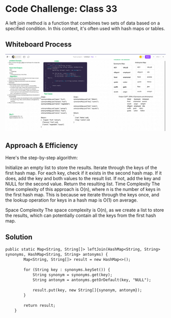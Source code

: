 # Code Challenge: Class 33
A left join method is a function that combines two sets of data based on a specified condition. In this context, it's often used with hash maps or tables.


## Whiteboard Process
![wb](img.png)

## Approach & Efficiency
Here's the step-by-step algorithm:

Initialize an empty list to store the results.
Iterate through the keys of the first hash map.
For each key, check if it exists in the second hash map.
If it does, add the key and both values to the result list.
If not, add the key and NULL for the second value.
Return the resulting list.
Time Complexity
The time complexity of this approach is O(n), where n is the number of keys in the first hash map. This is because we iterate through the keys once, and the lookup operation for keys in a hash map is O(1) on average.

Space Complexity
The space complexity is O(n), as we create a list to store the results, which can potentially contain all the keys from the first hash map.

## Solution
```
public static Map<String, String[]> leftJoin(HashMap<String, String> synonyms, HashMap<String, String> antonyms) {
        Map<String, String[]> result = new HashMap<>();

        for (String key : synonyms.keySet()) {
            String synonym = synonyms.get(key);
            String antonym = antonyms.getOrDefault(key, "NULL");

            result.put(key, new String[]{synonym, antonym});
        }

        return result;
    }
```